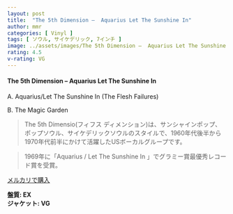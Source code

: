 ```yaml
---
layout: post
title:  "The 5th Dimension –  Aquarius Let The Sunshine In"
author: mmr
categories: [ Vinyl ]
tags: [ ソウル, サイケデリック, 7インチ ]
image: ../assets/images/The 5th Dimension –  Aquarius Let The Sunshine In.jpg
rating: 4.5
v-rating: VG
---
```


#### The 5th Dimension –  Aquarius Let The Sunshine In

A. Aquarius/Let The Sunshine In (The Flesh Failures) 

B. The Magic Garden 

> The 5th Dimensio(フィフス ディメンション)は、サンシャインポップ、ポップソウル、サイケデリックソウルのスタイルで、1960年代後半から1970年代前半にかけて活躍したUSボーカルグループです。

> 1969年に「Aquarius / Let The Sunshine In 」でグラミー賞最優秀レコード賞を受賞。

[メルカリで購入](https://jp.mercari.com/item/m33529476012)

<div class="mt-4 mb-4 d-flex align-items-center">
<strong class="mr-1">盤質: EX</strong>
</div>
<div class="mt-4 mb-4 d-flex align-items-center">
<strong class="mr-1">ジャケット: VG</strong>
</div>
